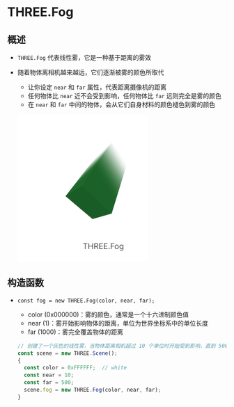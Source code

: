 # THREE.Fog

## 概述

+ `THREE.Fog` 代表线性雾，它是一种基于距离的雾效
+ 随着物体离相机越来越远，它们逐渐被雾的颜色所取代

  + 让你设定 `near` 和 `far` 属性，代表距离摄像机的距离
  + 任何物体比 `near` 近不会受到影响，任何物体比 `far` 远则完全是雾的颜色
  + 在 `near` 和 `far` 中间的物体，会从它们自身材料的颜色褪色到雾的颜色

  ![alt text](images/Fog.png)

## 构造函数

+ `const fog = new THREE.Fog(color, near, far);`

  + color (0x000000)：雾的颜色，通常是一个十六进制颜色值
  + near (1)：雾开始影响物体的距离，单位为世界坐标系中的单位长度
  + far (1000)：雾完全覆盖物体的距离

  ```js
  // 创建了一个灰色的线性雾，当物体距离相机超过 10 个单位时开始受到影响，直到 500 个单位时完全被雾覆盖
  const scene = new THREE.Scene();
  {
    const color = 0xFFFFFF;  // white
    const near = 10;
    const far = 500;
    scene.fog = new THREE.Fog(color, near, far);
  }
  ```









